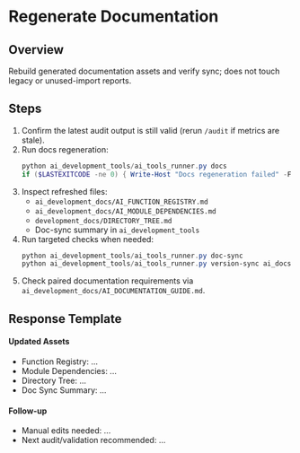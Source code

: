 # Regenerate Documentation

## Overview
Rebuild generated documentation assets and verify sync; does not touch legacy or unused-import reports.

## Steps
1. Confirm the latest audit output is still valid (rerun `/audit` if metrics are stale).
2. Run docs regeneration:
   ```powershell
   python ai_development_tools/ai_tools_runner.py docs
   if ($LASTEXITCODE -ne 0) { Write-Host "Docs regeneration failed" -ForegroundColor Red; exit 1 }
   ```
3. Inspect refreshed files:
   - `ai_development_docs/AI_FUNCTION_REGISTRY.md`
   - `ai_development_docs/AI_MODULE_DEPENDENCIES.md`
   - `development_docs/DIRECTORY_TREE.md`
   - Doc-sync summary in `ai_development_tools`
4. Run targeted checks when needed:
   ```powershell
   python ai_development_tools/ai_tools_runner.py doc-sync
   python ai_development_tools/ai_tools_runner.py version-sync ai_docs
   ```
5. Check paired documentation requirements via `ai_development_docs/AI_DOCUMENTATION_GUIDE.md`.

## Response Template
#### Updated Assets
- Function Registry: ...
- Module Dependencies: ...
- Directory Tree: ...
- Doc Sync Summary: ...

#### Follow-up
- Manual edits needed: ...
- Next audit/validation recommended: ...
